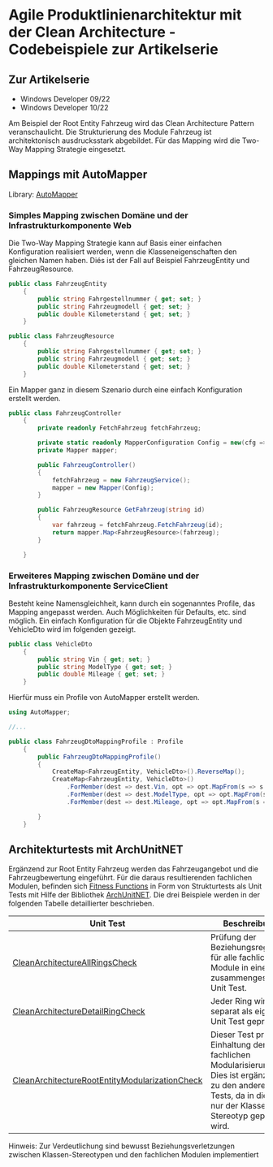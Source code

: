 # Agile Produktlinienarchitektur mit der Clean Architecture - Codebeispiele zur Artikelserie

## Zur Artikelserie

* Windows Developer 09/22
* Windows Developer 10/22


Am Beispiel der Root Entity Fahrzeug wird das Clean Architecture Pattern veranschaulicht. Die Strukturierung des Module Fahrzeug ist
architektonisch ausdrucksstark abgebildet. Für das Mapping wird die Two-Way Mapping Strategie eingesetzt.

## Mappings mit AutoMapper

Library: [AutoMapper](https://github.com/AutoMapper/AutoMapper)

### Simples Mapping zwischen Domäne und der Infrastrukturkomponente Web

Die Two-Way Mapping Strategie kann auf Basis einer einfachen Konfiguration realisiert werden, wenn die Klasseneigenschaften den gleichen Namen haben.
Diés ist der Fall auf Beispiel FahrzeugEntity und FahrzeugResource.

```csharp
public class FahrzeugEntity
    {
        public string Fahrgestellnummer { get; set; }
        public string Fahrzeugmodell { get; set; }
        public double Kilometerstand { get; set; }
    }
```

```csharp
public class FahrzeugResource
    {
        public string Fahrgestellnummer { get; set; }
        public string Fahrzeugmodell { get; set; }
        public double Kilometerstand { get; set; }
    }
```

Ein Mapper ganz in diesem Szenario durch eine einfach Konfiguration erstellt werden.

```csharp
public class FahrzeugController
    {
        private readonly FetchFahrzeug fetchFahrzeug;

        private static readonly MapperConfiguration Config = new(cfg => cfg.CreateMap<FahrzeugEntity, FahrzeugResource>());
        private Mapper mapper;

        public FahrzeugController()
        {
            fetchFahrzeug = new FahrzeugService();
            mapper = new Mapper(Config);
        }

        public FahrzeugResource GetFahrzeug(string id)
        {
            var fahrzeug = fetchFahrzeug.FetchFahrzeug(id);
            return mapper.Map<FahrzeugResource>(fahrzeug);
        }

    }
```

### Erweiteres Mapping zwischen Domäne und der Infrastrukturkomponente ServiceClient

Besteht keine Namensgleichheit, kann durch ein sogenanntes Profile, das Mapping angepasst werden. Auch Möglichkeiten für Defaults, etc. sind möglich. Ein einfach Konfiguration für die Objekte FahrzeugEntity und VehicleDto wird im folgenden gezeigt.

```csharp
public class VehicleDto
    {
        public string Vin { get; set; }
        public string ModelType { get; set; }
        public double Mileage { get; set; }
    }
```

Hierfür muss ein Profile von AutoMapper erstellt werden.

```csharp
using AutoMapper;

//...

public class FahrzeugDtoMappingProfile : Profile
    {
        public FahrzeugDtoMappingProfile()
        {
            CreateMap<FahrzeugEntity, VehicleDto>().ReverseMap();
            CreateMap<FahrzeugEntity, VehicleDto>()
                .ForMember(dest => dest.Vin, opt => opt.MapFrom(s => s.Fahrgestellnummer))
                .ForMember(dest => dest.ModelType, opt => opt.MapFrom(s => s.Fahrzeugmodell))
                .ForMember(dest => dest.Mileage, opt => opt.MapFrom(s => s.Kilometerstand));

        }
    }
```

## Architekturtests mit ArchUnitNET

Ergänzend zur Root Entity Fahrzeug werden das Fahrzeugangebot und die Fahrzeugbewertung eingeführt. Für die daraus
resultierenden fachlichen Modulen, befinden sich [Fitness Functions](https://github.com/MatthiasEschhold/clean-architecture-csharp-demo/tree/main/Test/CleanArchitecture/FitnessFunctions) 
in Form von Strukturtests als Unit Tests mit Hilfe der Bibliothek [ArchUnitNET](https://github.com/TNG/ArchUnitNET). 
Die drei Beispiele werden in der folgenden Tabelle detaillierter beschrieben.

|Unit Test|Beschreibung|
|---------|------------|
|[CleanArchitectureAllRingsCheck](https://github.com/MatthiasEschhold/clean-architecture-csharp-demo/blob/main/Test/CleanArchitecture/FitnessFunctions/CleanArchitectureAllRingsCheck.cs)|Prüfung der Beziehungsregeln für alle fachlichen Module in einem zusammengesetzten Unit Test.|
|[CleanArchitectureDetailRingCheck](https://github.com/MatthiasEschhold/clean-architecture-csharp-demo/blob/main/Test/CleanArchitecture/FitnessFunctions/CleanArchitectureDetailRingCheck.cs)|Jeder Ring wird separat als eigener Unit Test geprüft.|
|[CleanArchitectureRootEntityModularizationCheck](https://github.com/MatthiasEschhold/clean-architecture-csharp-demo/blob/main/Test/CleanArchitecture/FitnessFunctions/CleanArchitectureRootEntityModularizationCheck.cs)|Dieser Test prüft die Einhaltung der fachlichen Modularisierung. Dies ist ergänzend zu den anderen Tests, da in diesen nur der Klassen-Stereotyp geprüft wird.|

Hinweis: Zur Verdeutlichung sind bewusst Beziehungsverletzungen zwischen Klassen-Stereotypen und den fachlichen Modulen implementiert
